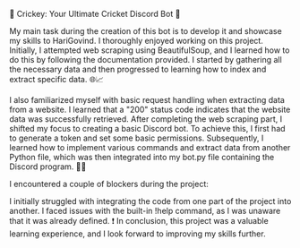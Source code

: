 🏏 Crickey: Your Ultimate Cricket Discord Bot 🏏

My main task during the creation of this bot is to develop it and showcase my skills to HariGovind. I thoroughly enjoyed working on this project. Initially, I attempted web scraping using BeautifulSoup, and I learned how to do this by following the documentation provided. I started by gathering all the necessary data and then progressed to learning how to index and extract specific data. 🌐📈

I also familiarized myself with basic request handling when extracting data from a website. I learned that a "200" status code indicates that the website data was successfully retrieved. After completing the web scraping part, I shifted my focus to creating a basic Discord bot. To achieve this, I first had to generate a token and set some basic permissions. Subsequently, I learned how to implement various commands and extract data from another Python file, which was then integrated into my bot.py file containing the Discord program. 🤖🔑

I encountered a couple of blockers during the project:

I initially struggled with integrating the code from one part of the project into another.
I faced issues with the built-in !help command, as I was unaware that it was already defined. ❗
In conclusion, this project was a valuable learning experience, and I look forward to improving my skills further.
